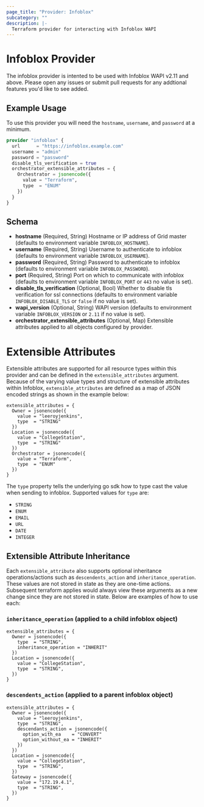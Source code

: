 ```yaml
---
page_title: "Provider: Infoblox"
subcategory: ""
description: |-
  Terraform provider for interacting with Infoblox WAPI
---
```


# Infoblox Provider


The infoblox provider is intented to be used with Infoblox WAPI v2.11 and above.  Please open any issues or submit pull requests for any addtional features you'd like to see added.

## Example Usage

To use this provider you will need the `hostname`, `username`, and `password` at a minimum.

```terraform
provider "infoblox" {
  url      = "https://infoblox.example.com"
  username = "admin"
  password = "password"
  disable_tls_verification = true
  orchestrator_extensible_attributes = {
    Orchestrator = jsonencode({
      value = "Terraform",
      type  = "ENUM"
    })
  }
}
```

## Schema

- **hostname** (Required, String) Hostname or IP address of Grid master (defaults to environment variable `INFOBLOX_HOSTNAME`).
- **username** (Required, String) Username to authenticate to infoblox (defaults to environment variable `INFOBLOX_USERNAME`).
- **password** (Required, String) Password to authenticate to infoblox (defaults to environment variable `INFOBLOX_PASSWORD`).
- **port** (Required, String) Port on which to communicate with infoblox (defaults to environment variable `INFOBLOX_PORT` or `443` no value is set).
- **disable_tls_verification** (Optional, Bool) Whether to disable tls verification for ssl connections (defaults to environment variable `INFOBLOX_DISABLE_TLS` or `false` if no value is set).
- **wapi_version** (Optional, String) WAPI version (defaults to environment variable `INFOBLOX_VERSION` or `2.11` if no value is set).
- **orchestrator_extensible_attributes** (Optional, Map) Extensible attributes applied to all objects configured by provider. 

# Extensible Attributes

Extensible attributes are supported for all resource types within this provider and can be defined in the `extensible_attributes` argument.  Because of the varying value types and structure of extensible attributes within Infoblox, `extensible_attributes` are defined as a map of JSON encoded strings as shown in the example below:

```hcl
extensible_attributes = {
  Owner = jsonencode({
    value = "leeroyjenkins",
    type  = "STRING"
  })
  Location = jsonencode({
    value = "CollegeStation",
    type  = "STRING"
  })
  Orchestrator = jsonencode({
    value = "Terraform",
    type  = "ENUM"
  })
}
```

The `type` property tells the underlying go sdk how to type cast the value when sending to infoblox.  Supported values for `type` are:

- `STRING`
- `ENUM`
- `EMAIL`
- `URL`
- `DATE`
- `INTEGER`

## Extensible Attribute Inheritance

Each `extensible_attribute` also supports optional inheritance operations/actions such as `descendents_action` and `inheritance_operation`.  These values are not stored in state as they are one-time actions.  Subsequent terraform applies would always view these arguments as a new change since they are not stored in state.  Below are examples of how to use each:

### `inheritance_operation` (applied to a child infoblox object)

```hcl
extensible_attributes = {
  Owner = jsonencode({
    type  = "STRING",
    inheritance_operation = "INHERIT"
  })
  Location = jsonencode({
    value = "CollegeStation",
    type  = "STRING",
  })
}
```

### `descendents_action` (applied to a parent infoblox object)

```hcl
extensible_attributes = {
  Owner = jsonencode({
    value = "leeroyjenkins",
    type  = "STRING",
    descendants_action = jsonencode({
      option_with_ea    = "CONVERT"
      option_without_ea = "INHERIT"
    })
  })
  Location = jsonencode({
    value = "CollegeStation",
    type  = "STRING",
  })
  Gateway = jsonencode({
    value = "172.19.4.1",
    type  = "STRING",
  })
}
```

